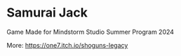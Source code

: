 # Samurai Jack
 Game Made for Mindstorm Studio Summer Program 2024

More: https://one7.itch.io/shoguns-legacy
